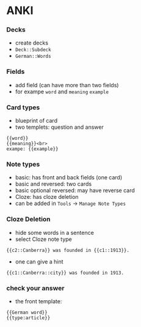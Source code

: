 # ANKI

### Decks
* create decks
* `Deck::Subdeck`
* `German::Words`

### Fields
* add field (can have  more than two fields)
* for exampe `word` and `meaning` `example`


### Card types
* blueprint of card
* two templets: question and answer
```
{{word}}
{{meaning}}<br>
exampe: {{example}}
```

### Note types
* basic: has front and back fields (one card)
* basic and reversed: two cards 
* basic optional reversed: may have reverse card
* Cloze: has cloze deletion
* can be added in `Tools` -> `Manage Note Types`

### Cloze Deletion
* hide some words in a sentence
* select Cloze note type
```
{{c2::Canberra}} was founded in {{c1::1913}}.
```
* one can give a hint
```
{{c1::Canberra::city}} was founded in 1913.
```

### check your answer
* the front template:
```
{{German word}}
{{type:article}}
```

